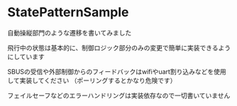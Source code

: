 # StatePatternSample

自動操縦部門のような遷移を書いてみました

飛行中の状態は基本的に、制御ロジック部分のみの変更で簡単に実装できるようにしています

SBUSの受信や外部制御からのフィードバックはwifiやuart割り込みなどを使用して実装してください
（ポーリングするとかなり危険です）

フェイルセーフなどのエラーハンドリングは実装依存なので一切書いていません